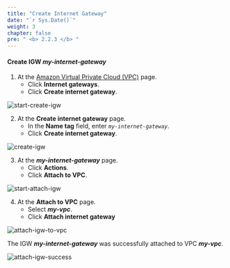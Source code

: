 ```yaml
---
title: "Create Internet Gateway"
date: "`r Sys.Date()`"
weight: 3
chapter: false
pre: " <b> 2.2.3 </b> "
---
```


#### Create IGW **_my-internet-gateway_**

1. At the [Amazon Virtual Private Cloud (VPC)](https://aws.amazon.com/vpc/) page.
   - Click **Internet gateways**.
   - Click **Create internet gateway**.

![start-create-igw](/images/create-vpc/igw/start-create-igw.png)

2. At the **Create internet gateway** page.
   - In the **Name tag** field, enter _`my-internet-gateway`_.
   - Click **Create internet gateway**.

![create-igw](/images/create-vpc/igw/create-igw.png)

3. At the **_my-internet-gateway_** page.
   - Click **Actions**.
   - Click **Attach to VPC**.

![start-attach-igw](/images/create-vpc/igw/start-attach-igw.png)

4. At the **Attach to VPC** page.
   - Select **_my-vpc_**.
   - Click **Attach internet gateway**

![attach-igw-to-vpc](/images/create-vpc/igw/attach-igw-to-vpc.png)

The IGW **_my-internet-gateway_** was successfully attached to VPC **_my-vpc_**.

![attach-igw-success](/images/create-vpc/igw/attach-igw-success.png)
